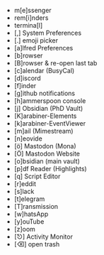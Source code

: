 - m[e]ssenger
- rem[i]nders
- termina[l]
- [,] System Preferences
- [.] emoji picker
- [a]lfred Preferences
- [b]rowser
- [B]rowser & re-open last tab
- [c]alendar (BusyCal)
- [d]iscord
- [f]inder
- [g]ithub notifications
- [h]ammerspoon console
- [j] Obsidian (PhD Vault)
- [K]arabiner-Elements
- [k]arabiner-EventViewer
- [m]ail (Mimestream)
- [n]eovide
- [ö] Mastodon (Mona)
- [Ö] Mastodon Website
- [o]bsidian (main vault)
- [p]df Reader (Highlights)
- [q] Script Editor
- [r]eddit
- [s]lack
- [t]elegram
- [T]ransmission
- [w]hatsApp
- [y]ouTube
- [z]oom
- [⎋] Activity Monitor
- [⌫] open trash
